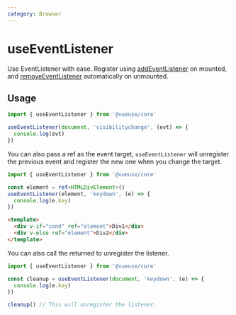```yaml
---
category: Browser
---
```


# useEventListener

Use EventListener with ease. Register using [addEventListener](https://developer.mozilla.org/en-US/docs/Web/API/EventTarget/addEventListener) on mounted, and [removeEventListener](https://developer.mozilla.org/en-US/docs/Web/API/EventTarget/removeEventListener) automatically on unmounted.

## Usage

```js
import { useEventListener } from '@vueuse/core'

useEventListener(document, 'visibilitychange', (evt) => {
  console.log(evt)
})
```

You can also pass a ref as the event target, `useEventListener` will unregister the previous event and register the new one when you change the target.

```ts
import { useEventListener } from '@vueuse/core'

const element = ref<HTMLDivElement>()
useEventListener(element, 'keydown', (e) => {
  console.log(e.key)
})
```

```html
<template>
  <div v-if="cond" ref="element">Div1</div>
  <div v-else ref="element">Div2</div>
</template>
```

You can also call the returned to unregister the listener.

```ts
import { useEventListener } from '@vueuse/core'

const cleanup = useEventListener(document, 'keydown', (e) => {
  console.log(e.key)
})

cleanup() // This will unregister the listener.
```
